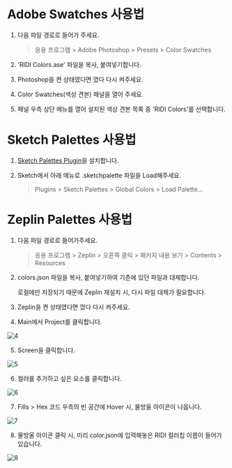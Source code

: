 # Adobe Swatches 사용법

1. 다음 파일 경로로 들어가 주세요.

   > 응용 프로그램 > Adobe Photoshop > Presets > Color Swatches

2. 'RIDI Colors.ase' 파일을 복사, 붙여넣기합니다.

3. Photoshop을 켠 상태였다면 껐다 다시 켜주세요.

4. Color Swatches(색상 견본) 패널을 열어 주세요. 

5. 패널 우측 상단 메뉴를 열어 설치된 색상 견본 목록 중 'RIDI Colors'를 선택합니다. 


# Sketch Palettes 사용법

1. [Sketch Palettes Plugin](https://github.com/andrewfiorillo/sketch-palettes)을 설치합니다.

2. Sketch에서 아래 메뉴로 .sketchpalette 파일을 Load해주세요.

   > Plugins > Sketch Palettes > Global Colors > Load Palette...


# Zeplin Palettes 사용법

1. 다음 파일 경로로 들어가주세요. 

   > 응용 프로그램 > Zeplin > 오른쪽 클릭 > 패키지 내용 보기 > Contents > Resources

2. colors.json 파일을 복사, 붙여넣기하여 기존에 있던 파일과 대체합니다.

   로컬에만 저장되기 때문에 Zeplin 재설치 시, 다시 파일 대체가 필요합니다.

3. Zeplin을 켠 상태였다면 껐다 다시 켜주세요.

4. Main에서 Project를 클릭합니다.

![4](http://i.imgur.com/rQpqMMm.png)

5. Screen을 클릭합니다.

![5](http://i.imgur.com/cBTOP4L.png)

6. 컬러를 추가하고 싶은 요소를 클릭합니다.

![6](http://i.imgur.com/aRNghI3.png)

7. Fills > Hex 코드 우측의 빈 공간에 Hover 시, 물방울 아이콘이 나옵니다.

![7](http://i.imgur.com/u3st0Xh.png)

8. 물방울 아이콘 클릭 시, 미리 color.json에 입력해놓은 RIDI 컬러칩 이름이 들어가있습니다.

![8](http://i.imgur.com/gMHQcnK.png)
